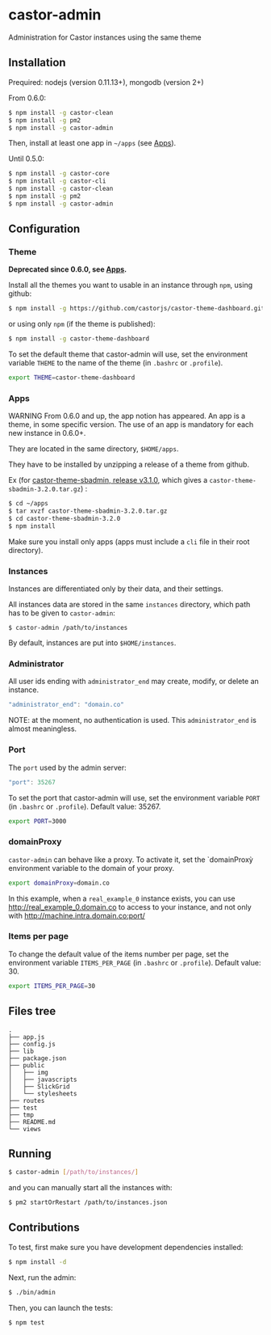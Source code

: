 castor-admin
============

Administration for Castor instances using the same theme

## Installation

Prequired: nodejs (version 0.11.13+), mongodb (version 2+)

From 0.6.0:
```bash
$ npm install -g castor-clean
$ npm install -g pm2
$ npm install -g castor-admin
```

Then, install at least one app in `~/apps` (see [Apps](#apps)).

Until 0.5.0:

```bash
$ npm install -g castor-core
$ npm install -g castor-cli
$ npm install -g castor-clean
$ npm install -g pm2
$ npm install -g castor-admin
```

## Configuration

### Theme

**Deprecated since 0.6.0, see [Apps](#apps).**

Install all the themes you want to usable in an instance through `npm`,
using github:

```bash
$ npm install -g https://github.com/castorjs/castor-theme-dashboard.git
```

or using only `npm` (if the theme is published):

```bash
$ npm install -g castor-theme-dashboard
```

To set the default theme that castor-admin will use, set the environment variable `THEME` to the name of the theme (in `.bashrc` or `.profile`).

```bash
export THEME=castor-theme-dashboard
```

### Apps
WARNING
From 0.6.0 and up, the app notion has appeared. An app is a theme, in some specific version.
The use of an app is mandatory for each new instance in 0.6.0+.

They are located in the same directory, `$HOME/apps`.

They have to be installed by unzipping a release of a theme from github.

Ex (for [castor-theme-sbadmin, release v3.1.0](https://github.com/castorjs/castor-theme-sbadmin/archive/v3.2.0.tar.gz), which gives a `castor-theme-sbadmin-3.2.0.tar.gz`) :

```bash
$ cd ~/apps
$ tar xvzf castor-theme-sbadmin-3.2.0.tar.gz
$ cd castor-theme-sbadmin-3.2.0
$ npm install
```

Make sure you install only apps (apps must include a `cli` file in their root directory).

### Instances

Instances are differentiated only by their data, and their settings.

All instances data are stored in the same `instances` directory, which path has to be given to `castor-admin`:

```basg
$ castor-admin /path/to/instances
```

By default, instances are put into `$HOME/instances`.

### Administrator

All user ids ending with `administrator_end` may create, modify, or delete an instance.

```javascript
"administrator_end": "domain.co"
```

NOTE: at the moment, no authentication is used. This `administrator_end` is
almost meaningless.

### Port

The `port` used by the admin server:

```javascript
"port": 35267
```

To set the port that castor-admin will use, set the environment variable `PORT` (in `.bashrc` or `.profile`). Default value: 35267.

```bash
export PORT=3000
```

### domainProxy

`castor-admin` can behave like a proxy. To activate it, set the `domainProxỳ 
environment variable to the domain of your proxy.

```bash
export domainProxy=domain.co
```

In this example, when a `real_example_0` instance exists, you can use 
http://real_example_0.domain.co to access to your instance, and not only with 
http://machine.intra.domain.co:port/

### Items per page

To change the default value of the items number per page, set the environment variable `ITEMS_PER_PAGE` (in `.bashrc` or `.profile`). Default value: 30.

```bash
export ITEMS_PER_PAGE=30
```


## Files tree

```
.
├── app.js
├── config.js
├── lib
├── package.json
├── public
│   ├── img
│   ├── javascripts
│   ├── SlickGrid
│   └── stylesheets
├── routes
├── test
├── tmp
├── README.md
└── views
```

## Running

```bash
$ castor-admin [/path/to/instances/]
```

and you can manually start all the instances with:

```bash
$ pm2 startOrRestart /path/to/instances.json
```

## Contributions

To test, first make sure you have development dependencies installed:

```bash
$ npm install -d
```

Next, run the admin:

```bash
$ ./bin/admin
```

Then, you can launch the tests:

```bash
$ npm test
```
